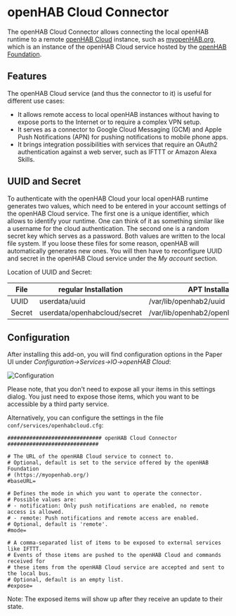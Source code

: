 # openHAB Cloud Connector

The openHAB Cloud Connector allows connecting the local openHAB runtime to a remote [openHAB Cloud](https://github.com/openhab/openhab-cloud/blob/master/README.md) instance, such as [myopenHAB.org](http://www.myopenHAB.org), which is an instance of the
openHAB Cloud service hosted by the [openHAB Foundation](http://www.openhabfoundation.org/).

## Features

The openHAB Cloud service (and thus the connector to it) is useful for different use cases:

* It allows remote access to local openHAB instances without having to expose ports to the Internet or to require a complex VPN setup.
* It serves as a connector to Google Cloud Messaging (GCM) and Apple Push Notifications (APN) for pushing notifications to mobile phone apps.
* It brings integration possibilities with services that require an OAuth2 authentication against a web server, such as IFTTT or Amazon Alexa Skills.

## UUID and Secret

To authenticate with the openHAB Cloud your local openHAB runtime generates two values, which need to be entered in your account settings of the openHAB Cloud service. The first one is a unique identifier, which allows to identify your runtime. One can think of it as something similar like a username for the cloud authentication. The second one is a random secret key which serves as a password. Both values are written to the local file system. If you loose these files for some reason, openHAB will automatically generates new ones. You will then have to reconfigure UUID and secret in the openHAB Cloud service under the _My account_ section.

Location of UUID and Secret:

|File | regular Installation | APT Installation |
|-----|----------------------|------------------|
|UUID | userdata/uuid        | /var/lib/openhab2/uuid |
|Secret | userdata/openhabcloud/secret | /var/lib/openhab2/openhabcloud/secret |

## Configuration

After installing this add-on, you will find configuration options in the Paper UI under _Configuration->Services->IO->openHAB Cloud_:

![Configuration](doc/cfg.png)

Please note, that you don't need to expose all your items in this settings dialog.
You just need to expose those items, which you want to be accessible by a third party service.

Alternatively, you can configure the settings in the file `conf/services/openhabcloud.cfg`:

```
############################## openHAB Cloud Connector #############################

# The URL of the openHAB Cloud service to connect to.
# Optional, default is set to the service offered by the openHAB Foundation
# (https://myopenhab.org/)
#baseURL=

# Defines the mode in which you want to operate the connector.
# Possible values are:
# - notification: Only push notifications are enabled, no remote access is allowed.
# - remote: Push notifications and remote access are enabled.
# Optional, default is 'remote'.
#mode=

# A comma-separated list of items to be exposed to external services like IFTTT. 
# Events of those items are pushed to the openHAB Cloud and commands received for
# these items from the openHAB Cloud service are accepted and sent to the local bus.
# Optional, default is an empty list.
#expose=
```

Note: The exposed items will show up after they receive an update to their state.
